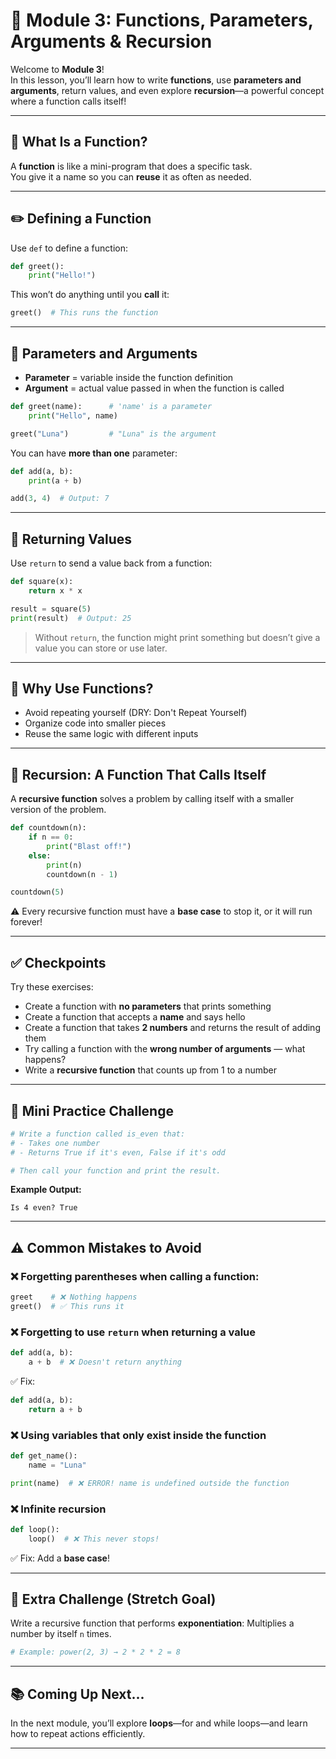 # 🧩 Module 3: Functions, Parameters, Arguments & Recursion

Welcome to **Module 3**!  
In this lesson, you’ll learn how to write **functions**, use **parameters and arguments**, return values, and even explore **recursion**—a powerful concept where a function calls itself!

---

## 🧪 What Is a Function?

A **function** is like a mini-program that does a specific task.  
You give it a name so you can **reuse** it as often as needed.

---

## ✏️ Defining a Function

Use `def` to define a function:

```python
def greet():
    print("Hello!")
````

This won’t do anything until you **call** it:

```python
greet()  # This runs the function
```

---

## 🧍 Parameters and Arguments

* **Parameter** = variable inside the function definition
* **Argument** = actual value passed in when the function is called

```python
def greet(name):      # 'name' is a parameter
    print("Hello", name)

greet("Luna")         # "Luna" is the argument
```

You can have **more than one** parameter:

```python
def add(a, b):
    print(a + b)

add(3, 4)  # Output: 7
```

---

## 🔁 Returning Values

Use `return` to send a value back from a function:

```python
def square(x):
    return x * x

result = square(5)
print(result)  # Output: 25
```

> Without `return`, the function might print something but doesn’t give a value you can store or use later.

---

## 🧠 Why Use Functions?

* Avoid repeating yourself (DRY: Don't Repeat Yourself)
* Organize code into smaller pieces
* Reuse the same logic with different inputs

---

## 🔄 Recursion: A Function That Calls Itself

A **recursive function** solves a problem by calling itself with a smaller version of the problem.

```python
def countdown(n):
    if n == 0:
        print("Blast off!")
    else:
        print(n)
        countdown(n - 1)

countdown(5)
```

⚠️ Every recursive function must have a **base case** to stop it, or it will run forever!

---

## ✅ Checkpoints

Try these exercises:

* Create a function with **no parameters** that prints something
* Create a function that accepts a **name** and says hello
* Create a function that takes **2 numbers** and returns the result of adding them
* Try calling a function with the **wrong number of arguments** — what happens?
* Write a **recursive function** that counts up from 1 to a number

---

## 🧩 Mini Practice Challenge

```python
# Write a function called is_even that:
# - Takes one number
# - Returns True if it's even, False if it's odd

# Then call your function and print the result.
```

**Example Output:**

```
Is 4 even? True
```

---

## ⚠️ Common Mistakes to Avoid

### ❌ Forgetting parentheses when calling a function:

```python
greet    # ❌ Nothing happens
greet()  # ✅ This runs it
```

### ❌ Forgetting to use `return` when returning a value

```python
def add(a, b):
    a + b  # ❌ Doesn't return anything
```

✅ Fix:

```python
def add(a, b):
    return a + b
```

### ❌ Using variables that only exist inside the function

```python
def get_name():
    name = "Luna"

print(name)  # ❌ ERROR! name is undefined outside the function
```

### ❌ Infinite recursion

```python
def loop():
    loop()  # ❌ This never stops!
```

✅ Fix: Add a **base case**!

---

## 🚀 Extra Challenge (Stretch Goal)

Write a recursive function that performs **exponentiation**:
Multiplies a number by itself `n` times.

```python
# Example: power(2, 3) → 2 * 2 * 2 = 8
```

---

## 📚 Coming Up Next...

In the next module, you’ll explore **loops**—for and while loops—and learn how to repeat actions efficiently.

---

